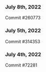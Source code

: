 ### July 8th, 2022

Commit #260773

### July 5th, 2022

Commit #314353


### July 4th, 2022

Commit #72281
